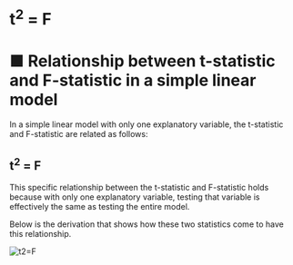 # t<sup>2</sup> = F
 
# ■ Relationship between t-statistic and F-statistic in a simple linear model

In a simple linear model with only one explanatory variable, the t-statistic and F-statistic are related as follows:

## t<sup>2</sup> = F

This specific relationship between the t-statistic and F-statistic holds because
with only one explanatory variable, testing that variable is effectively the same as testing the entire model.

Below is the derivation that shows how these two statistics come to have this relationship.

![t2=F](https://github.com/user-attachments/assets/eb5ac6c3-0853-41ae-9c1c-d8fcb0687bd9)
